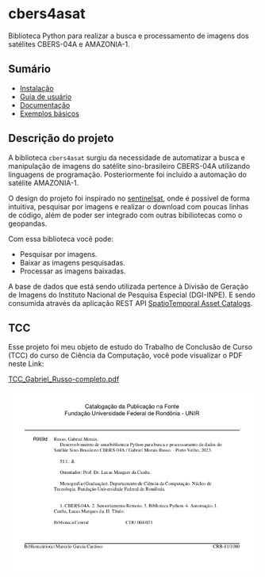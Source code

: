 # cbers4asat

Biblioteca Python para realizar a busca e processamento de imagens dos satélites CBERS-04A e AMAZONIA-1.

## Sumário

* [Instalação](installation.md)
* [Guia de usuário](quickstart.md)
* [Documentação](api_reference.md)
* [Exemplos básicos](examples.md)

## Descrição do projeto

A biblioteca `cbers4asat` surgiu da necessidade de automatizar a busca e manipulação de imagens do satélite 
sino-brasileiro CBERS-04A utilizando linguagens de programação. Posteriormente foi incluido a automação do satélite AMAZONIA-1.

O design do projeto foi inspirado no [sentinelsat](https://github.com/sentinelsat/sentinelsat), onde é possível de forma
intuitiva, pesquisar por imagens e realizar o download com poucas linhas de código, além de poder ser integrado com
outras bibiliotecas como o geopandas.

Com essa biblioteca você pode:
- Pesquisar por imagens. 
- Baixar as imagens pesquisadas.
- Processar as imagens baixadas.

A base de dados que está sendo utilizada pertence à Divisão de Geração de Imagens do Instituto Nacional de Pesquisa
Especial (DGI-INPE). E sendo consumida através da aplicação REST
API [SpatioTemporal Asset Catalogs](https://stacspec.org/en/).

## TCC

Esse projeto foi meu objeto de estudo do Trabalho de Conclusão de Curso (TCC) do curso de Ciência da Computação, você
pode visualizar o PDF neste Link:

[TCC_Gabriel_Russo-completo.pdf](https://github.com/gabriel-russo/cbers4asat/tree/master/docs/research/TCC_Gabriel_Russo-completo.pdf)

![Image Collections](img/tcc.png)
